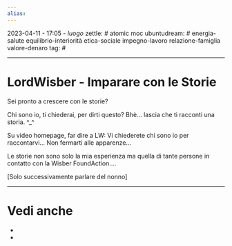 ```yaml
---
alias: 
---
```

2023-04-11 - 17:05 - *luogo*
zettle: # atomic moc
ubuntudream: # energia-salute equilibrio-interiorità etica-sociale impegno-lavoro relazione-famiglia valore-denaro 
tag: #

---
# LordWisber - Imparare con le Storie

Sei pronto a crescere con le storie?

Chi sono io, ti chiederai, per dirti questo? Bhè... lascia che ti racconti una storia. ^_^

Su video homepage, far dire a LW: Vi chiederete chi sono io per raccontarvi...
Non fermarti alle apparenze...

Le storie non sono solo la mia esperienza ma quella di tante persone in contatto con la Wisber FoundAction....

[Solo successivamente parlare del nonno]




---
# Vedi anche
- 
- 